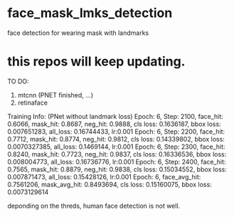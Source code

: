 # face_mask_lmks_detection
face detection for wearing mask with landmarks

# this repos will keep updating.
TO DO:
1. mtcnn (PNET finished, ...)
2. retinaface



Training Info: (PNet without landmark loss)
Epoch: 6, Step: 2100, face_hit: 0.6066, mask_hit: 0.8687, neg_hit: 0.9888, cls loss: 0.1636187, bbox loss: 0.007651283, all_loss: 0.16744433, lr:0.001 
Epoch: 6, Step: 2200, face_hit: 0.7712, mask_hit: 0.8774, neg_hit: 0.9812, cls loss: 0.14339802, bbox loss: 0.0070327385, all_loss: 0.1469144, lr:0.001 
Epoch: 6, Step: 2300, face_hit: 0.8240, mask_hit: 0.7723, neg_hit: 0.9837, cls loss: 0.16336536, bbox loss: 0.008004773, all_loss: 0.16736776, lr:0.001 
Epoch: 6, Step: 2400, face_hit: 0.7565, mask_hit: 0.8879, neg_hit: 0.9838, cls loss: 0.15034552, bbox loss: 0.007871473, all_loss: 0.15428126, lr:0.001 
Epoch: 6, face_avg_hit: 0.7561206, mask_avg_hit: 0.8493694, cls loss: 0.15160075, bbox loss: 0.0073129614

deponding on the threds, human face detection is not well.